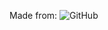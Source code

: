 Made from: ![GitHub](https://img.shields.io/github/license/samrobbins85/hugo-developer-portfolio?style=for-the-badge)
